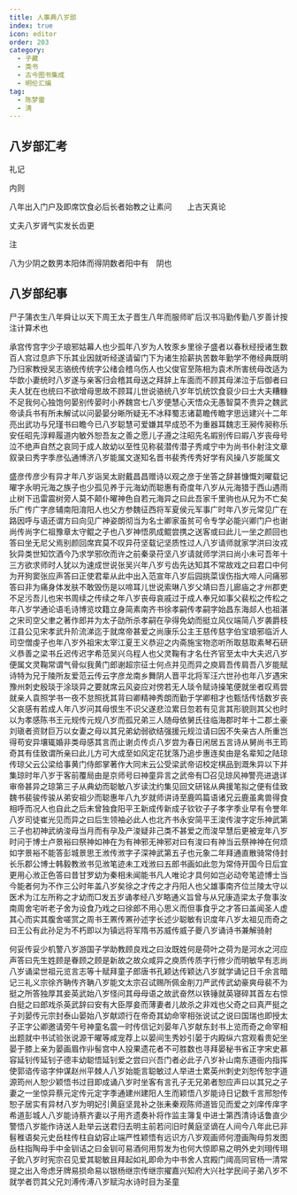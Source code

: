 ```yaml
---
title: 人事典八岁部
index: true
icon: editor
order: 203
category:
  - 子藏
  - 类书
  - 古今图书集成
  - 明伦汇编
tag:
  - 陈梦雷
  - 清
---
```


## 八岁部汇考

礼记  

内则  

八年出入门户及即席饮食必后长者始教之让素问　　上古天真论  

丈夫八岁肾气实发长齿更  

注  

八为少阴之数男本阳体而得阴数者阳中有　阴也  

## 八岁部纪事

尸子蒲衣生八年舜让以天下周王太子晋生八年而服师旷后汉书冯勤传勤八岁善计按注计算术也  

承宫传宫字少子琅邪姑幕人也少孤年八岁为人牧豕乡里徐子盛者以春秋经授诸生数百人宫过息庐下乐其业因就听经遂请留门下为诸生拾薪执苦数年勤学不倦经典既明乃归家教授吴志骆统传统字公绪会稽乌伤人也父俊官至陈相为袁术所害统母改适为华歆小妻统时八岁遂与亲客归会稽其母送之拜辞上车面而不顾其母涕泣于后御者曰夫人犹在也统曰不欲增母思故不顾耳儿世说骆统八岁年饥统饮食裒少曰士大夫糟糠不足我何心独饱何晏别传晏时小养魏宫七八岁便慧心天悟众无愚智莫不贵异之魏武帝读兵书有所未解试以问晏晏分晰所疑无不冰释蜀志诸葛瞻传瞻字思远建兴十二年亮出武功与兄瑾书曰瞻今已八岁聪慧可爱嫌其早成恐不为重器耳魏志王昶传昶称乐安任昭先淳粹履道内敏外恕吾友之善之愿儿子遵之注昭先名嘏别传曰嘏八岁丧母号泣不绝声自然之哀同于成人故幼以至性见称裴潜传潜子秀咸宁中为尚书仆射注文章叙录曰秀字季彦弘通博济八岁能属文遂知名晋书裴秀传秀好学有风操八岁能属文  

盛彦传彦少有异才年八岁诣吴太尉戴昌昌赠诗以观之彦于坐答之辞甚慷慨刘曜载记曜字永明元海之族子也少孤见养于元海幼而聪惠有奇度年八岁从元海猎于西山遇雨止树下迅雷震树旁人莫不颠仆曜神色自若元海异之曰此吾家千里驹也从兄为不亡矣乐广传广字彦辅南阳淯阳人也父方参魏征西将军夏侯元军事广时年八岁元常见广在路因呼与语还谓方曰向见广神姿朗彻当为名士卿家虽贫可令专学必能兴卿门户也谢尚传尚字仁祖豫章太守鲲之子也八岁神悟夙成鲲尝携之送客或曰此儿一坐之颜回也答曰坐无尼父焉别颜回席宾莫不叹异苻坚载记坚质性过人八岁请师就家学洪曰汝戎狄异类世知饮酒今乃求学邪欣而许之前秦录苻坚八岁请就师学洪曰尚小未可吾年十三方欲求师时人犹以为速成世说张吴兴年八岁亏齿先达知其不常故戏之曰君口中何为开狗窦张应声答曰正使君辈从此中出入范宣年八岁后园挑菜误伤指大啼人问痛邪答曰非为痛身体发肤不敢毁伤是以啼耳儿世说索琳八岁父靖曰吾儿廊庙之才州郡吏不足污吾儿也宋书周续之传续之年八岁丧母哀戚过于成人奉兄如事父裴松之传松之年八岁学通论语毛诗博览坟籍立身简素南齐书徐孝嗣传孝嗣字始昌东海郯人也祖湛之宋司空父聿之著作郎并为太子劭所杀孝嗣在孕得免幼而挺立风仪端简八岁袭爵枝江县公见宋孝武升阶流涕迄于就席帝甚爱之尚康乐公主王慈传慈字伯宝琅邪临沂人司空僧虔子也年八岁外祖宋太宰江夏王义恭迎之内斋施宝物恣听所取慈取素琴石研义恭善之梁书丘迟传迟字希范吴兴乌程人也父灵鞠有才名仕齐官至太中大夫迟八岁便属文灵鞠常谓气骨似我黄门郎谢超宗征士何点并见而异之庾肩吾传肩吾八岁能赋诗特为兄于陵所友爱范云传云字彦龙南乡舞阴人晋平北将军汪六世孙也年八岁遇宋豫州刺史殷琰于涂琰异之要就席云风姿应对傍若无人琰令赋诗操笔便就坐者叹焉尝就亲人袁照学书一夜不怠照抚其背曰卿精神秀朗而勤于学卿相才也甄恬传恬数岁丧父哀感有若成人年八岁问其母恨生不识父遂悲泣累日忽若有见言其形貌则其父也时以为孝感陈书王元规传元规八岁而孤兄弟三人随母依舅氏往临海郡时年十二郡土豪刘瑱者资财巨万以女妻之母以其兄弟幼弱欲结强援元规泣请曰因不失亲古人所重岂得苟安异壤辄婚非类母感其言而止谢贞传贞八岁尝为春日闲居五言诗从舅尚书王筠奇其有佳致谓所亲曰此儿方可大成至如风定花犹落乃追步惠连矣由是名辈知之陆琼传琼父云公梁给事黄门侍郎掌著作大同末云公受梁武帝诏校定棋品到溉朱异以下并集琼时年八岁于客前覆局由是京师号曰神童异言之武帝有□召见琼风神警亮进退详审帝甚异之琼第三子从典幼而聪敏八岁读沈约集见回文研铭从典援笔拟之便有佳致魏书裴骏传骏从弟安祖少而聪惠年八九岁就师讲诗至鹿鸣篇语诸兄云鹿虽禽兽得食相呼而况人也自此之后未曾独食阳平王新成传新成子钦钦子子孝字季业早有令誉年八岁司徒崔光见而异之曰后生领袖必此人也北齐书永安简平王浚传浚字定乐神武第三子也初神武纳浚母当月而有孕及产浚疑非己类不甚爱之而浚早慧后更被宠年八岁时问于博士卢景裕曰祭神如神在为有神邪无神邪对曰有浚曰有神当云祭神神在何烦如字景裕不能答彭城景思王浟传浟字子深神武第五子也元象二年拜通直散骑常侍封长乐郡公博士韩毅教浟书见浟笔迹未工戏浟曰五郎书画如此忽为常侍开国今日后宜更用心浟正色答曰昔甘罗幼为秦相未闻能书凡人唯论才具何如岂必动夸笔迹博士当今能者何为不作三公时年盖八岁矣徐之才传之才丹阳人也父雄事南齐位兰陵太守以医术为江左所称之才幼而□发五岁诵孝经八岁略通义旨曾与从兄康造梁太子詹事汝南周舍宅听老子舍为设食乃戏之曰徐郎不用心思义而但事食乎之才答曰盖闻圣人虚其心而实其腹舍嗟赏之周书王罴传罴孙述字长述少聪敏有识度年八岁太祖见而奇之曰王公有此孙足为不朽即以为镇远将军隋书苏威传威子夔八岁诵诗书兼解骑射  

何妥传妥少机警八岁游国子学助教顾良戏之曰汝既姓何是荷叶之荷为是河水之河应声答曰先生姓顾是眷顾之顾是新故之故众咸异之庾质传质字行修少而明敏早有志尚八岁诵梁世祖元览言志等十赋拜童子郎唐书孔颖达传颖达八岁就学诵记日千余言暗记三礼义宗徐齐聃传齐聃八岁能文太宗召试赐所佩金削刀严武传武幼豪爽母裴不为挺之所答独厚其妾英武始八岁怪问其母母语之故武奋然以铁锤就英寝碎其首左右惊白挺之曰郎戏杀英武辞曰安有大臣厚妾而薄妻者儿故杀之非戏也父奇之曰真严挺之子刘晏传元宗封泰山晏始八岁献颂行在帝奇其幼命宰相张说试之说曰国瑞也即授太子正字公卿邀请旁午号神童名震一时传信记刘晏年八岁献东封书上览而奇之命宰相出题就中书试验张说源干曜等咸宠荐上以晏间生秀妙引晏于内殿纵六宫观看贵妃坐晏于膝上亲为晏画眉作丱髻宫中人投果遗花者不可胜数也寻拜晏秘书省正字宋史慕容延钊传延钊子德丰幼聪悟延钊爱之尝曰兴吾门者必此子八岁补山南东道衙内指挥使郭谘传谘字仲谋赵州平棘人八岁始能言聪敏过人举进士累英州刺史刘恕传恕字道源筠州人恕少颖悟书过目即成诵八岁时坐客有言孔子无兄弟者恕应声曰以其兄之子妻之一坐惊异蔡元定传元定字季通建州建阳人生而颖悟八岁能诗日记数千言邢恕传恕子居实有异材八岁为明妃引黄庭坚晁补之张耒秦观陈师道皆见而爱之刘庠传庠字希道彭城人八岁能诗蔡齐妻以子用齐遗奏补将作监主簿复中进士第西清诗话鲁直少警悟八岁能作诗送人赴举云送君归去明主前若问旧时黄庭坚谪在人间今八年此已非髫稚语矣元史岳柱传柱自幼容止端严性颖悟有远识方八岁观画师何澄画陶母剪发图岳柱指陶母手中金钏诘之曰金钏可易酒何用剪发为也何大惊即易之明外史刘珝传珝子鈗八岁时宪宗召见爱其聪敏且拜起如礼即命为中书舍人宫殿门阈高同官杨一清常提之出入帝虑牙牌易损命易以银杨继宗传继宗擢嘉兴知府大兴社学民间子弟八岁不就学者罚其父兄刘溥传溥八岁赋沟水诗时目为圣童  
